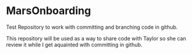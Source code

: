 # MarsOnboarding
Test Repository to work with committing and branching code in github.

This repository will be used as a way to share code with Taylor so she can review it while I get aquainted with committing in github.
